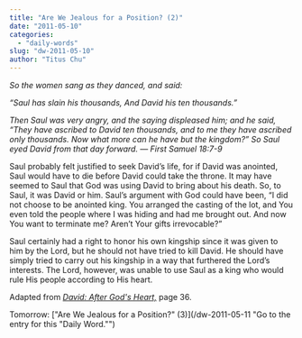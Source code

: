 ```yaml
---
title: "Are We Jealous for a Position? (2)"
date: "2011-05-10"
categories: 
  - "daily-words"
slug: "dw-2011-05-10"
author: "Titus Chu"
---
```


_So the women sang as they danced, and said:_

_“Saul has slain his thousands, And David his ten thousands.”_

_Then Saul was very angry, and the saying displeased him; and he said, “They have ascribed to David ten thousands, and to me they have ascribed only thousands. Now what more can he have but the kingdom?” So Saul eyed David from that day forward. — First Samuel 18:7-9_

Saul probably felt justified to seek David’s life, for if David was anointed, Saul would have to die before David could take the throne. It may have seemed to Saul that God was using David to bring about his death. So, to Saul, it was David or him. Saul’s argument with God could have been, “I did not choose to be anointed king. You arranged the casting of the lot, and You even told the people where I was hiding and had me brought out. And now You want to terminate me? Aren’t Your gifts irrevocable?”

Saul certainly had a right to honor his own kingship since it was given to him by the Lord, but he should not have tried to kill David. He should have simply tried to carry out his kingship in a way that furthered the Lord’s interests. The Lord, however, was unable to use Saul as a king who would rule His people according to His heart.

Adapted from _[David: After God's Heart,](/book-david "Go to the listing for this book.")_ page 36.

Tomorrow: ["Are We Jealous for a Position?" (3)](/dw-2011-05-11 "Go to the entry for this "Daily Word."")
